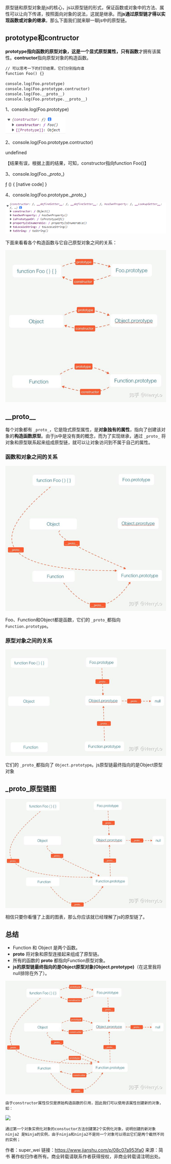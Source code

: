 原型链和原型对象是js的核心，js以原型链的形式，保证函数或对象中的方法、属性可以让向下传递，按照面向对象的说法，这就是继承。而**js通过原型链才得以实现函数或对象的继承**，那么下面我们就来聊一聊js中的原型链。

## prototype和contructor

**prototype指向函数的原型对象，这是一个显式原型属性，**只有**函数**才拥有该属性。**contructor**指向原型对象的构造函数。

```text
// 可以思考一下的打印结果，它们分别指向谁
function Foo() {}

console.log(Foo.prototype)
console.log(Foo.prototype.contructor)
console.log(Foo.__proto__)
console.log(Foo.prototype.__proto__)
```

1、console.log(Foo.prototype)

![image-20220212103829818](原型和原型链.assets/image-20220212103829818.png)

2、console.log(Foo.prototype.contructor)

undefined

【结果有误，根据上面的结果，可知，constructor指向function Foo()】

3、console.log(Foo.\__proto__)

ƒ () { [native code] }

4、console.log(Foo.prototype.\__proto__)

![image-20220212104357222](%E5%8E%9F%E5%9E%8B%E5%92%8C%E5%8E%9F%E5%9E%8B%E9%93%BE.assets/image-20220212104357222.png)

下面来看看各个构造函数与它自己原型对象之间的关系：

![img](%E5%8E%9F%E5%9E%8B%E5%92%8C%E5%8E%9F%E5%9E%8B%E9%93%BE.assets/v2-9fac94a2b19528c4c6f5dbe3357426c5_720w.jpg)

## \__proto\_\_

每个对象都有 `_proto_`，它是隐式原型属性，是**对象独有的属性**，指向了创建该对象的**构造函数原型**。由于js中是没有类的概念，而为了实现继承，通过 `_proto_` 将对象和原型联系起来组成原型链，就可以让对象访问到不属于自己的属性。

### 函数和对象之间的关系

![img](%E5%8E%9F%E5%9E%8B%E5%92%8C%E5%8E%9F%E5%9E%8B%E9%93%BE.assets/v2-3b976f8c6a6823839b52ca7798c16891_720w.jpg)

Foo、Function和Object都是函数，它们的 `_proto_`都指向 `Function.prototype`。

### 原型对象之间的关系

![img](%E5%8E%9F%E5%9E%8B%E5%92%8C%E5%8E%9F%E5%9E%8B%E9%93%BE.assets/v2-fa1f64d5c02b1f346b0b2b6d73d7c218_720w.jpg)

它们的 `_proto_`都指向了 `Object.prototype`。js原型链最终指向的是Object原型对象

## \_proto_原型链图

![img](%E5%8E%9F%E5%9E%8B%E5%92%8C%E5%8E%9F%E5%9E%8B%E9%93%BE.assets/v2-5786ab539108c04cad410e70a480e17c_720w.jpg)

相信只要你看懂了上面的图表，那么你应该就已经理解了js的原型链了。

## 总结

- Function 和 Object 是两个函数。
- **proto** 将对象和原型连接起来组成了原型链。
- 所有的函数的 **proto** 都指向Function原型对象。
- **js的原型链最终指向的是Object原型对象(Object.prototype)**（在这里我将null排除在外了）。

![img](%E5%8E%9F%E5%9E%8B%E5%92%8C%E5%8E%9F%E5%9E%8B%E9%93%BE.assets/v2-ef620fd88d566ba51c73e561f4f53ca3_720w.jpg)



    由于constructor属性仅仅是原始构造函数的引用，因此我们可以使用该属性创建新的对象，如：

![](//upload-images.jianshu.io/upload_images/15932532-8c96be3aa1f32228.png?imageMogr2/auto-orient/strip|imageView2/2/w/403/format/webp)

    通过第一个对象实例化对象的constuctor方法创建第2个实例化对象，说明创建的新对象ninja2 是Ninja的实例，由于ninja和ninja2不是同一个对象可以得出它们是两个截然不同的实例；

作者：super_wei
链接：https://www.jianshu.com/p/08c07a953fa0
来源：简书
著作权归作者所有。商业转载请联系作者获得授权，非商业转载请注明出处。
